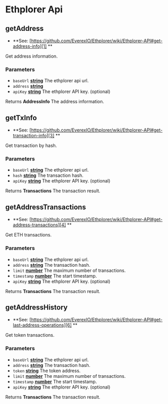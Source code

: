 # Ethplorer Api

<!-- Generated by documentation.js. Update this documentation by updating the source code. -->

## getAddress

-   **See: [https://github.com/EverexIO/Ethplorer/wiki/Ethplorer-API#get-address-info][1]
    **

Get address information.

### Parameters

-   `baseUrl` **[string][2]** The ethplorer api url.
-   `address` **[string][2]** 
-   `apiKey` **[string][2]** The ethplorer API key. (optional)

Returns **AddressInfo** The address information.

## getTxInfo

-   **See: [https://github.com/EverexIO/Ethplorer/wiki/Ethplorer-API#get-transaction-info][3]
    **

Get transaction by hash.

### Parameters

-   `baseUrl` **[string][2]** The ethplorer api url.
-   `hash` **[string][2]** The transaction hash.
-   `apiKey` **[string][2]** The ethplorer API key. (optional)

Returns **Transactions** The transaction result.

## getAddressTransactions

-   **See: [https://github.com/EverexIO/Ethplorer/wiki/Ethplorer-API#get-address-transactions][4]
    **

Get ETH transactions.

### Parameters

-   `baseUrl` **[string][2]** The ethplorer api url.
-   `address` **[string][2]** The transaction hash.
-   `limit` **[number][5]** The maximum number of transactions.
-   `timestamp` **[number][5]** The start timestamp.
-   `apiKey` **[string][2]** The ethplorer API key. (optional)

Returns **Transactions** The transaction result.

## getAddressHistory

-   **See: [https://github.com/EverexIO/Ethplorer/wiki/Ethplorer-API#get-last-address-operations][6]
    **

Get token transactions.

### Parameters

-   `baseUrl` **[string][2]** The ethplorer api url.
-   `address` **[string][2]** The transaction hash.
-   `token` **[string][2]** The token address.
-   `limit` **[number][5]** The maximum number of transactions.
-   `timestamp` **[number][5]** The start timestamp.
-   `apiKey` **[string][2]** The ethplorer API key. (optional)

Returns **Transactions** The transaction result.

[1]: https://github.com/EverexIO/Ethplorer/wiki/Ethplorer-API#get-address-info

[2]: https://developer.mozilla.org/docs/Web/JavaScript/Reference/Global_Objects/String

[3]: https://github.com/EverexIO/Ethplorer/wiki/Ethplorer-API#get-transaction-info

[4]: https://github.com/EverexIO/Ethplorer/wiki/Ethplorer-API#get-address-transactions

[5]: https://developer.mozilla.org/docs/Web/JavaScript/Reference/Global_Objects/Number

[6]: https://github.com/EverexIO/Ethplorer/wiki/Ethplorer-API#get-last-address-operations
